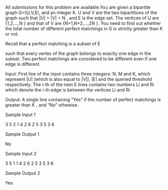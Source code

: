 All submissions for this problem are available.You are given a bipartite graph G=(U,V,E), and an integer K. U and V are the two bipartitions
of the graph such that |U| = |V| = N , and E is the edge set. The vertices of U are {1,2,...,N } and that of V are {N+1,N+2,...,2N }. You 
need to find out whether the total number of different perfect matchings in G is strictly greater than K or not.

Recall that a perfect matching is a subset of E

such that every vertex of the graph belongs to exactly one edge in the subset. Two perfect matchings are considered to be different even 
if one edge is different.

Input:
First line of the input contains three integers: N, M and K, which represent |U| (which is also equal to |V|), |E| and the queried 
threshold respectively. The i-th of the next E lines contains two numbers Li and Ri which denote the i-th edge is between the vertices
Li and Ri

Output:
A single line containing “Yes” if the number of perfect matchings is greater than K
, and “No” othewise. 


Sample Input 1

3 5 2
1 4
2 6
2 5
3 5
3 6

Sample Output 1

No

Sample Input 2

3 5 1
1 4
2 6
2 5
3 5
3 6

Sample Output 2

Yes

